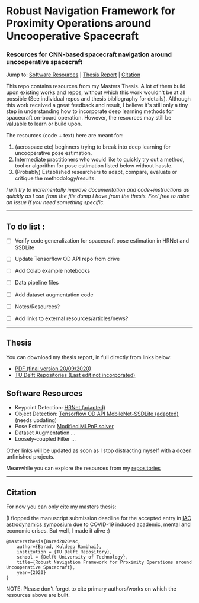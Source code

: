 # Robust Navigation Framework for Proximity Operations around Uncooperative Spacecraft  
### Resources for CNN-based spacecraft navigation around uncooperative spacecraft

Jump to: [Software Resources](#software-resources) | [Thesis Report](#thesis) | [Citation](#citation)


This repo contains resources from my Masters Thesis. A lot of them build upon existing works and repos, without which this work wouldn't be at all possible (See individual repos and thesis bibliography for details). 
Although this work received a great feedback and result, I believe it's still only a tiny step in understanding how to incorporate deep learning methods for spacecraft on-board operation. However, the resources may still be valuable to learn or build upon.


The resources (code + text) here are meant for:
1. (aerospace etc) beginners trying to break into deep learning for uncooperative pose estimation.
2. Intermediate practitioners who would like to quickly try out a method, tool or algorithm for pose estimation listed below without hassle.
3. (Probably) Established researchers to adapt, compare, evaluate or critique the methodology/results.


_I will try to incrementally improve documentation and code+instructions as quickly as I can from the file dump I have from the thesis. Feel free to raise an issue if you need something specific._

----------


## To do list :
- [ ] Verify code generalization for spacecraft pose estimation in HRNet and SSDLite 
- [ ] Update Tensorflow OD API repo from drive
- [ ] Add Colab example notebooks
- [ ] Data pipeline files
- [ ] Add dataset augmentation code
- [ ] Notes/Resources?
- [ ] Add links to external resources/articles/news?


-------------------------------


## Thesis
You can download my thesis report, in full directly from links below:
  - [PDF (final version 20/09/2020)](https://master-thesis-barad-2020.s3.eu-central-1.amazonaws.com/Barad2020MSc_submission.pdf)
  - [TU Delft Repositories (Last edit not incorporated)](https://repository.tudelft.nl/islandora/object/uuid%3A6dbf6f1d-b41b-42c1-ad78-619a6c6cf071?collection=education)


## Software Resources

- Keypoint Detection: [HRNet (adapted)](https://github.com/kuldeepbrd1/HRNet-spacecraft-pose)
- Object Detection: [Tensorflow OD API MobileNet-SSDLite (adapted)](https://github.com/kuldeepbrd1/models) (needs updating)
- Pose Estimation: [Modified MLPnP solver](https://github.com/kuldeepbrd1/modified_MLPnP)
- Dataset Augmentation ...
- Loosely-coupled Filter ...

Other links will be updated as soon as I stop distracting myself with a dozen unfinished projects. 

Meanwhile you can explore the resources from my [repositories](https://github.com/kuldeepbrd1?tab=repositories)




----------

## Citation


For now you can only cite my masters thesis:

(I flopped the manuscript submission deadline for the accepted entry in [IAC astrodynamics symposium](https://iafastro.directory/iac/browse/IAC-20/C1/1/) due to COVID-19 induced academic, mental and economic crises. But well, I made it alive :)

```
@mastersthesis{Barad2020Msc,
    author={Barad, Kuldeep Rambhai},
    institution = {TU Delft Repository},
    school = {Delft University of Technology},
    title={Robust Navigation Framework for Proximity Operations around Uncooperative Spacecraft},
    year={2020}
}
```
NOTE: Please don't forget to cite primary authors/works on which the resources above are built.
